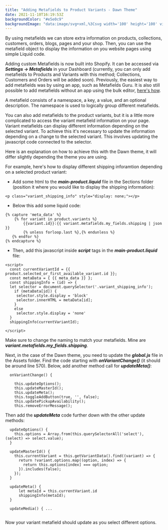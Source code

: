 ```yaml
---
title: "Adding Metafields to Product Variants - Dawn Theme"
date: 2021-11-10T16:19:53Z
backgroundColor: "#e5e0c9"
backgroundImage: "data:image/svg+xml,%3Csvg width='100' height='100' viewBox='0 0 100 100' xmlns='http://www.w3.org/2000/svg'%3E%3Cpath d='M11 18c3.866 0 7-3.134 7-7s-3.134-7-7-7-7 3.134-7 7 3.134 7 7 7zm48 25c3.866 0 7-3.134 7-7s-3.134-7-7-7-7 3.134-7 7 3.134 7 7 7zm-43-7c1.657 0 3-1.343 3-3s-1.343-3-3-3-3 1.343-3 3 1.343 3 3 3zm63 31c1.657 0 3-1.343 3-3s-1.343-3-3-3-3 1.343-3 3 1.343 3 3 3zM34 90c1.657 0 3-1.343 3-3s-1.343-3-3-3-3 1.343-3 3 1.343 3 3 3zm56-76c1.657 0 3-1.343 3-3s-1.343-3-3-3-3 1.343-3 3 1.343 3 3 3zM12 86c2.21 0 4-1.79 4-4s-1.79-4-4-4-4 1.79-4 4 1.79 4 4 4zm28-65c2.21 0 4-1.79 4-4s-1.79-4-4-4-4 1.79-4 4 1.79 4 4 4zm23-11c2.76 0 5-2.24 5-5s-2.24-5-5-5-5 2.24-5 5 2.24 5 5 5zm-6 60c2.21 0 4-1.79 4-4s-1.79-4-4-4-4 1.79-4 4 1.79 4 4 4zm29 22c2.76 0 5-2.24 5-5s-2.24-5-5-5-5 2.24-5 5 2.24 5 5 5zM32 63c2.76 0 5-2.24 5-5s-2.24-5-5-5-5 2.24-5 5 2.24 5 5 5zm57-13c2.76 0 5-2.24 5-5s-2.24-5-5-5-5 2.24-5 5 2.24 5 5 5zm-9-21c1.105 0 2-.895 2-2s-.895-2-2-2-2 .895-2 2 .895 2 2 2zM60 91c1.105 0 2-.895 2-2s-.895-2-2-2-2 .895-2 2 .895 2 2 2zM35 41c1.105 0 2-.895 2-2s-.895-2-2-2-2 .895-2 2 .895 2 2 2zM12 60c1.105 0 2-.895 2-2s-.895-2-2-2-2 .895-2 2 .895 2 2 2z' fill='%2355245a' fill-opacity='1' fill-rule='evenodd'/%3E%3C/svg%3E"
---
```


By using metafields we can store extra information on products, collections, customers, orders, blogs, pages and your shop. Then, you can use the metafield object to display the information on you website pages using simple Liquid code.

Adding custom Metafields is now built into Shopify. It can be accessed via ***Settings -> Metafields*** in your Dashboard (currently, you can only add metafields to Products and Variants with this method; Collections, Customers and Orders will be added soon). Previously, the easiest way to add metafields was by using an app, such as Metafields Guru. It is also still possible to add metafields without an app using the bulk editor, [here's how](https://www.sunbowlsystems.com/blogs/how-to/metafields-in-shopify-without-using-an-app).

A metafield consists of a namespace, a key, a value, and an optional description. The namespace is used to logically group different metafields.

You can also add metafields to the product variants, but it is a little more complicated to access the variant metafield information on your page. Variant metafields can display different information depending on the selected variant. To achieve this it's necessary to update the information depending on a change to the selected variant. This involves updating the javascript code connected to the selector.

Here is an explanation on how to achieve this with the Dawn theme, it will differ slightly depending the theme you are using.

For example, here's how to display different shipping inforamtion depending on a selected product variant:

- Add some html to the ***main-product.liquid*** file in the Sections folder (position it where you would like to display the shipping information):

```
<p class="variant_shipping_info" style="display: none;"></p>
```

- Below this add some liquid code:

```liquid
{% capture 'meta_data' %}       
    {% for variant in product.variants %}
        {{variant.id}}:{{ variant.metafields.my_fields.shipping | json }}
        {% unless forloop.last %},{% endunless %}           
   {% endfor %}
{% endcapture %}    
```

- Then, add this javascript inside ***script*** tags in the ***main-product.liquid*** file:

```
<script>
  const currentVariantId = {{ product.selected_or_first_available_variant.id }};
  const metaData = { {{ meta_data }} };        
  const shippingInfo = (id) => {
  let selector = document.querySelector('.variant_shipping_info');
    if (metaData[id]) {
     selector.style.display = 'block'
     selector.innerHTML = metaData[id];
    }
    else 
     selector.style.display = 'none'
  }
  shippingInfo(currentVariantId);

</script>
```

Make sure to change the naming to match your metafields. Mine are ***variant.metafields.my_fields.shipping***.

Next, in the case of the Dawn theme, you need to update the ***global.js*** file in the Assets folder. Find the code starting with ___onVariantChange()___ (it should be around line 570). Below, add another method call for ***updateMeta()***:

```
  onVariantChange() {
    	
    this.updateOptions();
    this.updateMasterId();
    this.updateMeta();
    this.toggleAddButton(true, '', false);
    this.updatePickupAvailability();
    this.removeErrorMessage();

```

Then add the ***updateMeta*** code further down with the other update methods:

```
  updateOptions() {
    this.options = Array.from(this.querySelectorAll('select'), (select) => select.value);
  }

  updateMasterId() {
    this.currentVariant = this.getVariantData().find((variant) => {
      return !variant.options.map((option, index) => {
        return this.options[index] === option;
      }).includes(false);
    });
  }

  updateMeta() {
      let metaId = this.currentVariant.id
	  shippingInfo(metaId);
  }
  
  updateMedia() { ...
  
```

Now your variant metafield should update as you select different options.
